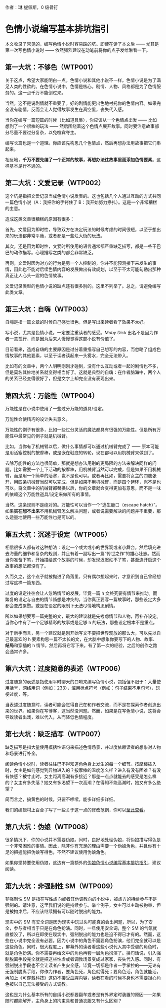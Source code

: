作者：琳 缇佩斯，0 级骨钉

# 色情小说编写基本排坑指引
本文收录了常见的，编写色情小说时容易踩的坑。即使在读了本文后 —— 尤其是第一次写色情小说时 —— 依然强烈建议在动笔前将你的点子发给琳看一下。

## 第一大坑：不够色（WTP001）
关于这点，希望大家能明白一点。色情小说和其他小说不一样。色情小说是为了满足人类的性欲的。在色情小说中，色情是核心。剧情、人物、风格都是为了色情服务的。这一点千万不能倒过来。

当然，这不是说剧情就不重要了。好的剧情能更出色地衬托你的色情内容。如果完全没有剧情，反而会让人觉得故事发生在真空里，丧失代入感。

当你在编写一篇短篇的时候（比如道具集），你应该从一个色情点出发 —— 比如想到了一个很棒的玩法 —— 然后围绕着这个色情点展开故事。同时要注意故事部分尽量不要过分复杂，以免喧宾夺主。

编写长篇也是一个道理。你应该先构思几个色情点，然后再想办法用故事把它们串起来。

相反地，**千万不要先编了一个正常的故事，再想办法往故事里面添加色情要素**。这样基本是行不通的。

## 第二大坑：文爱记录（WTP002）
这个坑是指把文爱记录当成色情小说发表的。这也包括几个人通过互动的方式共同一篇色情小说（A：我把你的手铐住了 B：我开始努力挣扎）。这是一个非常糟糕的主意。

造成这类文章很糟糕的原因有很多：

首先，文爱因为即时性，导致双方在决定玩法的时候考虑的时间很短，以至于想出来的玩法都非常平庸，或者都是一些烂大街的玩法。

其次，还是因为即时性，文爱时所使用的语言通常都严重缺乏描写，都是一些干巴巴的动作描写。心理描写之类的都会非常缺乏。

再则，文爱时因为对方的行为是另一个人控制的，你并不能预测接下来发生的事情，因此也不能对后续色情内容的发展做出有效规划，以至于不太可能勾勒出那种真正让人心头一震的色情故事。

文爱记录类型的色情小说的缺点还有很多别的。这里不列举了。总之，请避免编写此类文章。

## 第三大坑：自嗨（WTP003）
自嗨是指一篇文章的时候自己感觉很色，但是写出来读者看了效果不太好。

写小说，尤其是色情小说，一定要注重读者的感受。*Moby Dick* 出名不是因为作者一意孤行，而是因为后来人慢慢觉得这部小说有价值了。

目前看来，造成自嗨的主要原因是过分着重描写自己想写的内容，而忽略了组成色情故事的其他要素，以至于读者读起来一头雾水，完全无法带入。

比如有的文章中，两个人明明刚刚才碰到，没有什么互动或者一起的剧情也不多，但是莫名其妙地关系就变得相当好了。这就是典型的自嗨：在作者脑海中，两个人的关系已经变得很好了，但是文字上却完全没有表现出来。

## 第四大坑：万能性（WTP004）
万能性是在小说中使用了一些过分万能的道具/设定。

万能性会使精巧的设计失去意义。

万能性的例子有很多，比如一些过分灵活的魔法都具有很强的万能性。但是所有万能性中最常见的例子就是机械臂。

比如，当你有了机械臂以后，做什么事情都可以通过机械臂完成了 —— 原本可能是用活塞控制的按摩棒，或是嵌在鞋底的转轮，现在都可以用机械臂来做到了。

去除万能性的方法也很简单，那就是想办法用别的更局限的方法来解决同样的问题。比如需要一个上下活动的按摩棒，用机械臂当然可以完成，但是如果不用机械臂，而是用一个简单的活塞，岂不是也可以。或者再比如，需要将女主的四肢张开，用四条机械臂当然可以完成，但是如果不用机械臂，而是四个铐环，岂不是也可以。将文章中的机械臂都替换以后，你的文章就会变得更加有意思，而不是一味的依赖这个万能性道具/设定来做所有的事情。

当然，这条规则不是绝对的。万能性可以当作一个“逃生舱口（escape hatch）”。如果**实在想不出来**不用机械臂怎么解决问题，或者说需要解决的问题并不重要，那么适量地使用一些万能性也是可以的。

## 第五大坑：沉迷于设定（WTP005）
相信很多人都有过这种想法：设定一个或大或小的世界观或者小舞台，然后填充进去海量的细节和复杂的规则，并且有着一副写出一篇“传世之作”的雄心壮志。然而当你准备下笔，开始描绘这个故事的时候，却发现迟迟动不了笔，甚至连开启这个故事的想法都没有了。

久而久之，这个点子就被抛进了角落里，只有偶尔想起来时，才意识到自己曾经想过写这样一篇东西。

过度的设定往往会让人忽略情节的发展，毕竟一篇 h 文终究要有情节来推动。而繁复的设定与自由的情节畅想是冲突的，当你真正要写一篇故事时，那些设定大多都会变成累赘。或是在设定的限制下无法尽情地构思剧情。

所以如果想要写一篇完整的文，最大的建议就是先考虑情节和人物，再补齐设定。当你心中有了一个足够精彩的故事或是足够 h 的玩法，那些设定根本不是重点。

对于新手而言，另一个建议就是刚开始写文不要把世界观放的那么大，可以先以自己最喜欢的 h 要素构思一篇不太长的文，在大脑中想象你要写下的人物、故事、**结局**和穿插的 h 情节，然后再将它写下来。有了第一次的经验，之后的创作之路会通常许多。

## 第六大坑：过度随意的表述（WTP006）
过度随意的表述是指使用平时聊天的口吻来编写色情小说，包括但不限于：大量使用括号，网络用词（例如：233），滥用标点符号（例如：句子结束不用句号），玩梗过度，等。

当表述过度随意时，读者可能会觉得自己在和作者交流，而不是在探索作者创造出来的世界。如果你在写博客，这当然没问题。然而，如果是在写色情小说，这将会导致读者出戏，难以代入，从而降低色情程度。

## 第七大坑：缺乏描写（WTP007）
缺乏描写是指大量使用概括性语句来描述色情场景，并过度依赖读者的想象对人物和场景进行补全。

阅读色情小说时，读者往往巴不得知道角色身上发生的每一个细节。按摩棒插入时，女主是如何感觉到异物进入的？按摩棒的温度怎么样？进入有没有困难？有没有快感？被寸止时，女主距离高潮有多接近？那差一点点就能去的感受是怎么样的？女主有多失落？她又有多渴望下一次高潮？在得知不能高潮时，她又有多么绝望？

简而言之，搞黄色的时候，只要不啰嗦，能多详细多详细。

我们的编辑村上百合子写了一些关于这一点的修改范例，你可以[至此查看](./描写修改范例.html)。

## 第八大坑：伪娘（WTP008）
很多情况下，你的小说并不需要伪娘。同时，良好地处理伪娘，将伪娘描写得色是一个非常困难的事情。因此，除非你有充足的理由需要一个伪娘角色，并且你有十足的把握能把伪娘写得色，不然不建议使用伪娘角色。

如果你坚持要使用伪娘，这边有一篇额外的[伪娘色情小说编写基本排坑指引](./伪娘色情小说编写基本排坑指引.html)，建议阅读。

## 第九大坑：非强制性 SM（WTP009）
非强制性 SM 是指在写性虐向或者其他调教向的小说中，被虐方的持续参与不是强制的。请注意，这里我们说的是持续参与。举个例子，女主可以主动被拘束，但是被拘束后，不应该继续拥有可以随时脱出的能力。

现实中的 SM 有安全词是因为现实中玩过头可能真的会出问题，所以，为了安全，参与者相当于只是在角色扮演。同时，一旦使用安全词，整个 SM 的气氛就直接没了，所以在即使在现实中，强制脱出的能力也是迫不得已才有的。然而，这些在小说中完全没有必要，因为小说中的角色不需要角色扮演，他们完全就可以是这些角色。同时，很大程度上，屏幕外的读者看这些小说代入其中受虐的角色时，就是角色扮演。你不需要再给文中的角色再套一层角色扮演了。换句话说，引入强制脱离手段完全就是把这些性虐或者调教场景变成过家家，丧失代入感。同时，有强制脱出手段也不会让读者产生安全感，毕竟一切都是作者一手掌控的——无论有无强制脱离手段，你作为作者，要角色死，角色就得死；要角色活，角色就能活。再加上《可穿戴科技》这边不接受血腥内容，读者在看的时候本身也不需要担心角色被以自己无法接受的方式调教。

这也是为什么基本所有的自缚小说都要翻车或者是有外界定时装置的原因——如果随时都能解开，主角身上的拘束具和普通衣服又有什么区别？
